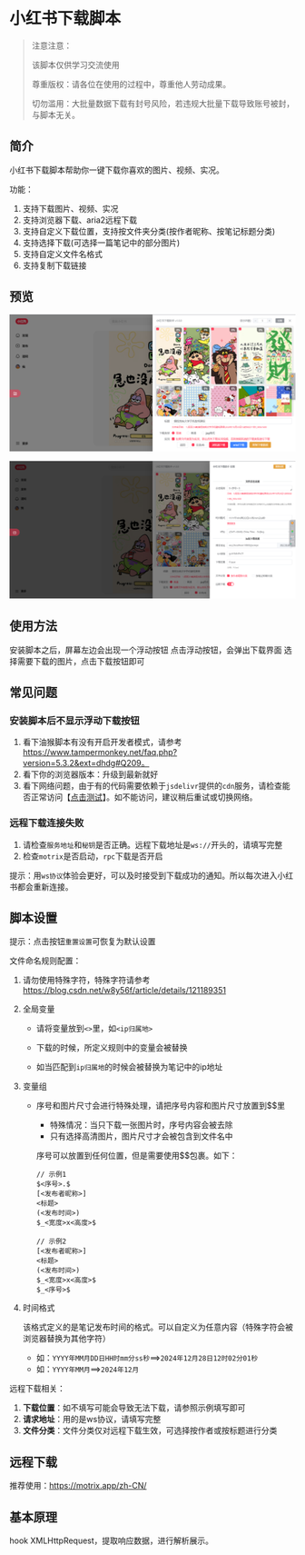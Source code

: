 # 小红书下载脚本

> 注意注意：
>
> 该脚本仅供学习交流使用
>
> 尊重版权：请各位在使用的过程中，尊重他人劳动成果。
>
> 切勿滥用：大批量数据下载有封号风险，若违规大批量下载导致账号被封，与脚本无关。

## 简介

小红书下载脚本帮助你一键下载你喜欢的图片、视频、实况。

功能：

1. 支持下载图片、视频、实况
2. 支持浏览器下载、aria2远程下载
3. 支持自定义下载位置，支持按文件夹分类(按作者昵称、按笔记标题分类)
4. 支持选择下载(可选择一篇笔记中的部分图片)
5. 支持自定义文件名格式
6. 支持复制下载链接

## 预览

![image-20250105223132595](./assets/image-20250105223132595.png)

![image-20250105223201018](./assets/image-20250105223201018.png)

## 使用方法

安装脚本之后，屏幕左边会出现一个浮动按钮
点击浮动按钮，会弹出下载界面
选择需要下载的图片，点击下载按钮即可

## 常见问题

### 安装脚本后不显示浮动下载按钮

1. 看下油猴脚本有没有开启开发者模式，请参考 <https://www.tampermonkey.net/faq.php?version=5.3.2&ext=dhdg#Q209。>
2. 看下你的浏览器版本：升级到最新就好
3. 看下网络问题，由于有的代码需要依赖于`jsdelivr`提供的`cdn`服务，请检查能否正常访问【[点击测试](https://www.itdog.cn/ping/www.jsdelivr.com)】。如不能访问，建议稍后重试或切换网络。

### 远程下载连接失败

1. 请检查`服务地址`和`秘钥`是否正确。远程下载地址是`ws://`开头的，请填写完整
2. 检查`motrix`是否启动，`rpc`下载是否开启

提示：用`ws协议`体验会更好，可以及时接受到下载成功的通知。所以每次进入小红书都会重新连接。

## 脚本设置

提示：点击按钮`重置设置`可恢复为默认设置

文件命名规则配置：

1. 请勿使用特殊字符，特殊字符请参考 <https://blog.csdn.net/w8y56f/article/details/121189351>

2. 全局变量

   - 请将变量放到`<>`里，如`<ip归属地>`

   - 下载的时候，所定义规则中的变量会被替换

   - 如当匹配到`ip归属地`的时候会被替换为笔记中的ip地址

3. 变量组

   - 序号和图片尺寸会进行特殊处理，请把序号内容和图片尺寸放置到$$里

     - 特殊情况：当只下载一张图片时，序号内容会被去除
     - 只有选择高清图片，图片尺寸才会被包含到文件名中

     序号可以放置到任何位置，但是需要使用$$包裹。如下：

     ```
     // 示例1
     $<序号>.$
     [<发布者昵称>]
     <标题>
     (<发布时间>)
     $_<宽度>x<高度>$
     
     // 示例2
     [<发布者昵称>]
     <标题>
     (<发布时间>)
     $_<宽度>x<高度>$
     $_<序号>$
     ```

4. 时间格式

   该格式定义的是笔记发布时间的格式。可以自定义为任意内容（特殊字符会被浏览器替换为其他字符）

   - 如：`YYYY年MM月DD日HH时mm分ss秒`==>`2024年12月28日12时02分01秒`
   - 如：`YYYY年MM月`==>`2024年12月`

远程下载相关：

1. **下载位置**：如不填写可能会导致无法下载，请参照示例填写即可
2. **请求地址**：用的是ws协议，请填写完整
3. **文件分类**：文件分类仅对远程下载生效，可选择按作者或按标题进行分类

## 远程下载

推荐使用：<https://motrix.app/zh-CN/>

## 基本原理

hook XMLHttpRequest，提取响应数据，进行解析展示。
